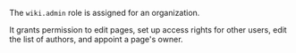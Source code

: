 The `wiki.admin` role is assigned for an organization.

It grants permission to edit pages, set up access rights for other users, edit the list of authors, and appoint a page's owner.